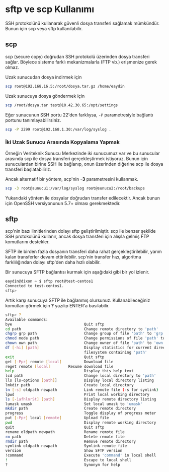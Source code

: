 # sftp ve scp Kullanımı

SSH protokolünü kullanarak güvenli dosya transferi sağlamak mümkündür. Bunun için scp veya sftp kullanılabilir.

## scp

scp (secure copy) doğrudan SSH protokolü üzerinden dosya transferi sağlar. Böylece sisteme farklı mekanizmalarla (FTP vb.) erişmenize gerek olmaz.

Uzak sunucudan dosya indirmek için

```bash
scp root@192.168.16.5:/root/dosya.tar.gz /home/eaydin
```

Uzak sunucuya dosya göndermek için

```bash
scp /root/dosya.tar test@10.42.30.65:/opt/settings
```

Eğer sunucunun SSH portu 22'den farklıysa, ```-P``` parametresiyle bağlantı portunu tanımlayabilirsiniz.

```bash
scp -P 2299 root@192.168.1.30:/var/log/syslog .
```

### İki Uzak Sunucu Arasında Kopyalama Yapmak

Örneğin Veriteknik Sunucu Merkezinde iki sunucumuz var ve bu sunucular arasında scp ile dosya transferi gerçekleştirmek istiyoruz. Bunun için sunuculardan birine SSH ile bağlanıp, onun üzerinden diğerine scp ile dosya transferi başlatabiliriz.

Ancak alternatif bir yöntem, scp'nin **-3** parametresini kullanmak.

```bash
scp -3 root@sunucu1:/var/log/syslog root@sunucu2:/root/backups
```

Yukarıdaki yöntem ile dosyalar doğrudan transfer edilecektir. Ancak bunun için OpenSSH versiyonunun 5.7+ olması gerekmektedir.

## sftp

scp'nin bazı limitlerinden dolayı sftp geliştirilmiştir. scp ile benzer şekilde SSH protokolünü kullanır, ancak dosya transferi için alışıla gelmiş FTP komutlarını destekler.

SFTP ile birden fazla dosyanın transferi daha rahat gerçekleştirilebilir, yarım kalan transferler devam ettirilebilir. scp'nin transfer hızı, algoritma farklılığından dolayı sftp'den daha hızlı olabilir.

Bir sunucuya SFTP bağlantısı kurmak için aşağıdaki gibi bir yol izlenir.

```bash
eaydin@dixon ~ $ sftp root@test-centos1
Connected to test-centos1.
sftp> 
```

Artık karşı sunucuya SFTP ile bağlanmış olursunuz. Kullanabileceğiniz komutları görmek için **?** yazılıp ENTER'a basılabilir.

```bash
sftp> ?
Available commands:
bye                                Quit sftp
cd path                            Change remote directory to 'path'
chgrp grp path                     Change group of file 'path' to 'grp'
chmod mode path                    Change permissions of file 'path' to 'mode'
chown own path                     Change owner of file 'path' to 'own'
df [-hi] [path]                    Display statistics for current directory or
                                   filesystem containing 'path'
exit                               Quit sftp
get [-Ppr] remote [local]          Download file
reget remote [local]		Resume download file
help                               Display this help text
lcd path                           Change local directory to 'path'
lls [ls-options [path]]            Display local directory listing
lmkdir path                        Create local directory
ln [-s] oldpath newpath            Link remote file (-s for symlink)
lpwd                               Print local working directory
ls [-1afhlnrSt] [path]             Display remote directory listing
lumask umask                       Set local umask to 'umask'
mkdir path                         Create remote directory
progress                           Toggle display of progress meter
put [-Ppr] local [remote]          Upload file
pwd                                Display remote working directory
quit                               Quit sftp
rename oldpath newpath             Rename remote file
rm path                            Delete remote file
rmdir path                         Remove remote directory
symlink oldpath newpath            Symlink remote file
version                            Show SFTP version
!command                           Execute 'command' in local shell
!                                  Escape to local shell
?                                  Synonym for help
```

